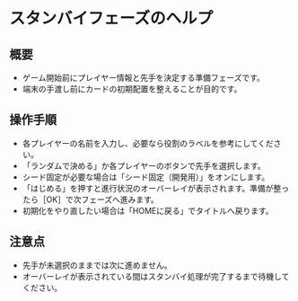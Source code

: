 # スタンバイフェーズのヘルプ

## 概要
- ゲーム開始前にプレイヤー情報と先手を決定する準備フェーズです。
- 端末の手渡し前にカードの初期配置を整えることが目的です。

## 操作手順
- 各プレイヤーの名前を入力し、必要なら役割のラベルを参考にしてください。
- 「ランダムで決める」か各プレイヤーのボタンで先手を選択します。
- シード固定が必要な場合は「シード固定（開発用）」をオンにします。
- 「はじめる」を押すと進行状況のオーバーレイが表示されます。準備が整ったら［OK］で次フェーズへ進みます。
- 初期化をやり直したい場合は「HOMEに戻る」でタイトルへ戻ります。

## 注意点
- 先手が未選択のままでは次に進めません。
- オーバーレイが表示されている間はスタンバイ処理が完了するまで待機してください。
